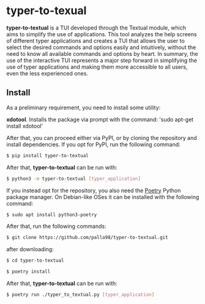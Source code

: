 # typer-to-texual

**typer-to-textual** is a TUI developed through the Textual module, which aims to simplify 
the use of applications. This tool analyzes the help screens of different typer applications and creates 
a TUI that allows the user to select the desired commands and options easily and intuitively, without the 
need to know all available commands and options by heart. In summary, the use of the interactive TUI 
represents a major step forward in simplifying the use of typer applications and making them more accessible 
to all users, even the less experienced ones.

## Install

As a preliminary requirement, you need to install some utility:

**xdotool**. Installs the package via prompt with the command: 'sudo apt-get install xdotool'

After that, you can proceed either via PyPI, or by cloning the repository and install dependencies.
If you opt for PyPI, run the following command:
```bash
$ pip install typer-to-textual
```

After that, **typer-to-textual** can be run with:
```bash
$ python3 -m typer-to-textual [typer_application]
```

If you instead opt for the repository, you also need the [Poetry](https://python-poetry.org/) Python package manager.
On Debian-like OSes it can be installed with the following command:
```bash
$ sudo apt install python3-poetry
```
After that, run the following commands:
```bash
$ git clone https://github.com/palla98/typer-to-textual.git
```

after downloading:
```bash
$ cd typer-to-textual

$ poetry install
```

After that, **typer-to-textual** can be run with:
```bash
$ poetry run ./typer_to_textual.py [typer_application]
```

